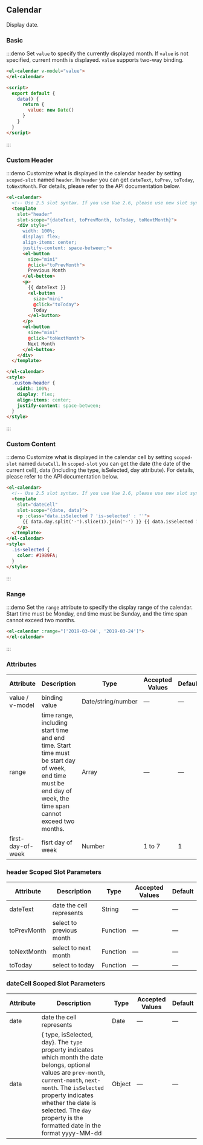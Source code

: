 ## Calendar

Display date.

### Basic

:::demo Set `value` to specify the currently displayed month. If `value` is not specified, current month is displayed. `value` supports two-way binding.
```html
<el-calendar v-model="value">
</el-calendar>

<script>
  export default {
    data() {
      return {
        value: new Date()
      }
    }
  }
</script>
```
:::

### Custom Header

:::demo Customize what is displayed in the calendar header by setting `scoped-slot` named `header`. In `header` you can get `dateText`, `toPrev`, `toToday`, `toNextMonth`. For details, please refer to the API documentation below.
```html
<el-calendar>
  <!-- Use 2.5 slot syntax. If you use Vue 2.6, please use new slot syntax-->
  <template
    slot="header"
    slot-scope="{dateText, toPrevMonth, toToday, toNextMonth}">
    <div style="
      width: 100%;
      display: flex;
      align-items: center;
      justify-content: space-between;">
      <el-button
        size="mini"
        @click="toPrevMonth">
        Previous Month
      </el-button>
      <p>
        {{ dateText }}
        <el-button
          size="mini"
          @click="toToday">
          Today
        </el-button>
      </p>
      <el-button
        size="mini"
        @click="toNextMonth">
        Next Month
      </el-button>
    </div>
  </template>

</el-calendar>
<style>
  .custom-header {
    width: 100%;
    display: flex;
    align-items: center;
    justify-content: space-between;
  }
</style>
```
:::

### Custom Content

:::demo Customize what is displayed in the calendar cell by setting `scoped-slot` named `dateCell`. In `scoped-slot` you can get the date (the date of the current cell), data (including the type, isSelected, day attribute). For details, please refer to the API documentation below.
```html
<el-calendar>
  <!-- Use 2.5 slot syntax. If you use Vue 2.6, please use new slot syntax-->
  <template
    slot="dateCell"
    slot-scope="{date, data}">
    <p :class="data.isSelected ? 'is-selected' : ''">
      {{ data.day.split('-').slice(1).join('-') }} {{ data.isSelected ? '✔️' : ''}}
    </p>
  </template>
</el-calendar>
<style>
  .is-selected {
    color: #1989FA;
  }
</style>
```
:::

### Range

:::demo Set the `range` attribute to specify the display range of the calendar. Start time must be Monday, end time must be Sunday, and the time span cannot exceed two months.
```html
<el-calendar :range="['2019-03-04', '2019-03-24']">
</el-calendar>
```
:::

### Attributes
| Attribute       | Description        | Type      | Accepted Values       | Default  |
|-----------------|------------------- |---------- |---------------------- |--------- |
| value / v-model | binding value      | Date/string/number | —            | —        |
| range           | time range, including start time and end time. Start time must be start day of week, end time must be end day of week, the time span cannot exceed two months. | Array  | —  | —  |
| first-day-of-week | fisrt day of week| Number    | 1 to 7                |  1       |

### header Scoped Slot Parameters
| Attribute       | Description   | Type      | Accepted Values       | Default  |
|-----------------|-------------- |---------- |---------------------- |--------- |
| dateText        | date the cell represents  | String   | — | — |
| toPrevMonth     | select to previous month  | Function | — | — |
| toNextMonth     | select to next month      | Function | — | — |
| toToday         | select to today           | Function | — | — |

### dateCell Scoped Slot Parameters
| Attribute       | Description   | Type      | Accepted Values       | Default  |
|-----------------|-------------- |---------- |---------------------- |--------- |
| date            | date the cell represents  | Date      | —                     | —        |
| data            | { type, isSelected, day}. The `type` property indicates which month the date belongs, optional values are `prev-month`, `current-month`, `next-month`. The `isSelected` property indicates whether the date is selected. The `day` property is the formatted date in the format yyyy-MM-dd    | Object      | —           | —      |
